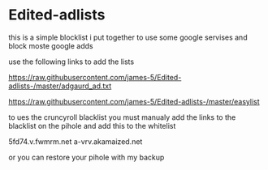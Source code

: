 # Edited-adlists
this is a simple blocklist i put together to use some google servises and block moste google adds

use the following links to add the lists

https://raw.githubusercontent.com/james-5/Edited-adlists-/master/adgaurd_ad.txt

https://raw.githubusercontent.com/james-5/Edited-adlists-/master/easylist


to ues the cruncyroll blacklist you must manualy add the links to the blacklist on the pihole and add this to the whitelist

5fd74.v.fwmrm.net
a-vrv.akamaized.net

or you can restore your pihole with my backup
